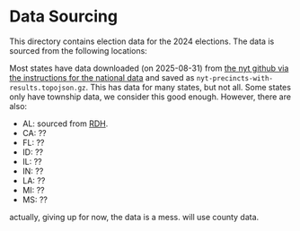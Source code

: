 
# Data Sourcing

This directory contains election data for the 2024 elections. The data is sourced from the following locations:

Most states have data downloaded (on 2025-08-31) from [the nyt github via the instructions for the national data](https://github.com/nytimes/presidential-precinct-map-2024?tab=readme-ov-file#download-national-data) and saved as `nyt-precincts-with-results.topojson.gz`. This has data for many states, but not all. Some states only have township data, we consider this good enough. However, there are also:

- AL: sourced from [RDH](https://redistrictingdatahub.org/dataset/alabama-2024-general-election-precinct-level-results-and-boundaries/).
- CA: ??
- FL: ??
- ID: ??
- IL: ??
- IN: ??
- LA: ??
- MI: ??
- MS: ??


actually, giving up for now, the data is a mess. will use county data.